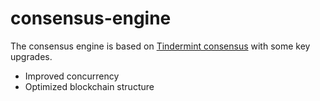 # consensus-engine 
The consensus engine is based on [Tindermint consensus](https://github.com/tendermint/tendermint) with some key upgrades. 
   * Improved concurrency
   * Optimized blockchain structure
